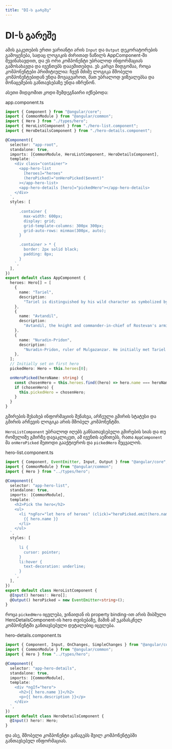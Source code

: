 ```yaml
---
title: "DI-ს გარეშე"
---
```


# DI-ს გარეშე

ამის გაკეთების ერთი ვარიანტი არის
`Input` და `Output` დეკორატორების გამოყენება, სადაც ლოგიკის ძირითად
ნაწილს AppComponent-ში შევინახავდით, და ეს ორი კომპონენტი უბრალოდ ინფორმაციას
გამოსახავდა და ივენთებს დააემითებდა. ეს კარგი მიდგომაა, როცა კომპონენტები
პრიმიტიულია: ჩვენ მძიმე ლოგიკა მშობელი კომპონენტებიდან უნდა მოვაგვაროთ,
მათ უბრალოდ ვიზუალებსა და მონაცემების განთავსებაზე უნდა იზრუნონ.

ასეთი მიდგომით კოდი შემდეგნაირი იქნებოდა:

app.component.ts

```ts
import { Component } from "@angular/core";
import { CommonModule } from "@angular/common";
import { Hero } from "./types/hero";
import { HeroListComponent } from "./hero-list.component";
import { HeroDetailsComponent } from "./hero-details.component";

@Component({
  selector: "app-root",
  standalone: true,
  imports: [CommonModule, HeroListComponent, HeroDetailsComponent],
  template: `
    <div class="container">
      <app-hero-list
        [heroes]="heroes"
        (heroPicked)="onHeroPicked($event)"
      ></app-hero-list>
      <app-hero-details [hero]="pickedHero"></app-hero-details>
    </div>
  `,
  styles: [
    `
      .container {
        max-width: 600px;
        display: grid;
        grid-template-columns: 300px 300px;
        grid-auto-rows: minmax(300px, auto);
      }

      .container > * {
        border: 2px solid black;
        padding: 8px;
      }
    `,
  ],
})
export default class AppComponent {
  heroes: Hero[] = [
    {
      name: "Tariel",
      description:
        "Tariel is distinguished by his wild character as symbolized by his wearing the panther's skin.The qualities associated with the cat, his dedication and courage, his hatred and violence could be extreme and uncontrollable.",
    },
    {
      name: "Avtandil",
      description:
        "Avtandil, the knight and commander-in-chief of Rostevan's armies. One day, Avtandil challenges King Rostevan to a hunting competition. After three days of shooting game, they encounter a knight crying by a river.",
    },
    {
      name: "Nuradin-Pridon",
      description:
        "Nuradin-Pridon, ruler of Mulgazanzar. He initially met Tariel after he survived a battle against traitors who tried to ambush him. After sharing their stories, Nuradin-Pridon gifted Tariel his trusty Arabian steed to aid him in his journey.",
    },
  ];
  // Initially set on first hero
  pickedHero: Hero = this.heroes[0];

  onHeroPicked(heroName: string) {
    const chosenHero = this.heroes.find((hero) => hero.name === heroName);
    if (chosenHero) {
      this.pickedHero = chosenHero;
    }
  }
}
```

გმირების შესახებ ინფორმაციის შენახვა, არჩეული გმირის სტატუსი და გმირის არჩევის ლოგიკა
არის მშობელ კომპონენტში.

`HeroListComponent` უბრალოდ იღებს განსათავსებელი გმირების სიას
და თუ რომელიმე გმირზე დავაკლიკეთ, ამ ივენთს აემითებს, რათა `AppComponent` მა
`onHeroPicked` მეთოდი გააქტიუროს და `pickedHero` შეცვალოს.

hero-list.component.ts

```ts
import { Component, EventEmitter, Input, Output } from "@angular/core";
import { CommonModule } from "@angular/common";
import { Hero } from "../types/hero";

@Component({
  selector: "app-hero-list",
  standalone: true,
  imports: [CommonModule],
  template: `
    <h2>Pick the hero</h2>
    <ul>
      <li *ngFor="let hero of heroes" (click)="heroPicked.emit(hero.name)">
        {{ hero.name }}
      </li>
    </ul>
  `,
  styles: [
    `
      li {
        cursor: pointer;
      }
      li:hover {
        text-decoration: underline;
      }
    `,
  ],
})
export default class HeroListComponent {
  @Input() heroes!: Hero[];
  @Output() heroPicked = new EventEmitter<string>();
}
```

როცა `pickedHero` იცვლება, ვინაიდან ის property binding-ით არის მიბმული
HeroDetailsComponent-ის hero თვისებაზე, მაშინ ამ უკანასკნელ კომპონენტში
განთავსებული დეტალებიც იცვლება.

hero-details.component.ts

```ts
import { Component, Input, OnChanges, SimpleChanges } from "@angular/core";
import { CommonModule } from "@angular/common";
import { Hero } from "../types/hero";

@Component({
  selector: "app-hero-details",
  standalone: true,
  imports: [CommonModule],
  template: `
    <div *ngIf="hero">
      <h2>{{ hero.name }}</h2>
      <p>{{ hero.description }}</p>
    </div>
  `,
})
export default class HeroDetailsComponent {
  @Input() hero!: Hero;
}
```

და ასე, მშობელი კომპონენტი განაგებს შვილ კომპონენტებში განთავსებულ ინფორმაციას.
